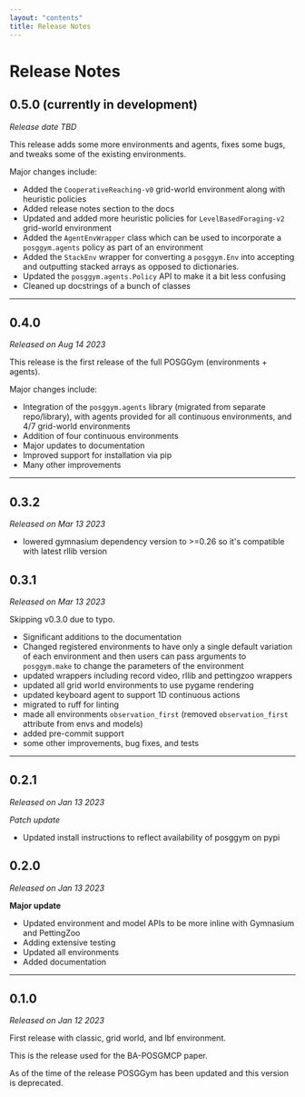 ```yaml
---
layout: "contents"
title: Release Notes
---
```


# Release Notes

## 0.5.0 (currently in development)

*Release date TBD*

This release adds some more environments and agents, fixes some bugs, and tweaks some of the existing environments.

Major changes include:

- Added the `CooperativeReaching-v0` grid-world environment along with heuristic policies
- Added release notes section to the docs
- Updated and added more heuristic policies for `LevelBasedForaging-v2` grid-world environment
- Added the `AgentEnvWrapper` class which can be used to incorporate a `posggym.agents` policy as part of an environment
- Added the `StackEnv` wrapper for converting a `posggym.Env` into accepting and outputting stacked arrays as opposed to dictionaries.
- Updated the `posggym.agents.Policy` API to make it a bit less confusing
- Cleaned up docstrings of a bunch of classes

---

## 0.4.0

*Released on Aug 14 2023*

This release is the first release of the full POSGGym (environments + agents).

Major changes include:

- Integration of the `posggym.agents` library (migrated from separate repo/library), with agents provided for all continuous environments, and 4/7 grid-world environments
- Addition of four continuous environments
- Major updates to documentation
- Improved support for installation via pip
- Many other improvements

---

## 0.3.2

*Released on Mar 13 2023*

- lowered gymnasium dependency version to >=0.26 so it's compatible with latest rllib version

## 0.3.1

*Released on Mar 13 2023*

Skipping v0.3.0 due to typo.

- Significant additions to the documentation
- Changed registered environments to have only a single default variation of each environment and then users can pass arguments to `posggym.make` to change the parameters of the environment
- updated wrappers including record video, rllib and pettingzoo wrappers
- updated all grid world environments to use pygame rendering
- updated keyboard agent to support 1D continuous actions
- migrated to ruff for linting
- made all environments `observation_first` (removed `observation_first` attribute from envs and models)
- added pre-commit support
- some other improvements, bug fixes, and tests


---

## 0.2.1

*Released on Jan 13 2023*

*Patch update*

- Updated install instructions to reflect availability of posggym on pypi

## 0.2.0

*Released on Jan 13 2023*

**Major update**

- Updated environment and model APIs to be more inline with Gymnasium and PettingZoo
- Adding extensive testing
- Updated all environments
- Added documentation

---

## 0.1.0

*Released on Jan 12 2023*

First release with classic, grid world, and lbf environment.

This is the release used for the BA-POSGMCP paper.

As of the time of the release POSGGym has been updated and this version is deprecated.
